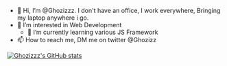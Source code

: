 - 👋 Hi, I’m @Ghozizzz. I don't have an office, I work everywhere, Bringing my laptop anywhere i go.
- 👀 I’m interested in Web Development
  - 🌱 I’m currently learning various JS Framework
- 📫 How to reach me, DM me on twitter @Ghozizz

[![Ghozizzz's GitHub stats](https://github-readme-stats.vercel.app/api?username=Ghozizzz)](https://github.com/Ghozizzz/github-readme-stats)
